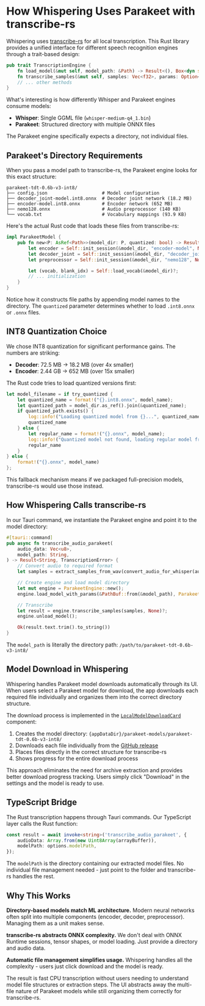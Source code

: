 # How Whispering Uses Parakeet with transcribe-rs

Whispering uses [transcribe-rs](https://github.com/cjpais/transcribe-rs) for all local transcription. This Rust library provides a unified interface for different speech recognition engines through a trait-based design:

```rust
pub trait TranscriptionEngine {
    fn load_model(&mut self, model_path: &Path) -> Result<(), Box<dyn std::error::Error>>;
    fn transcribe_samples(&mut self, samples: Vec<f32>, params: Option<Self::InferenceParams>) -> Result<TranscriptionResult, Box<dyn std::error::Error>>;
    // ... other methods
}
```

What's interesting is how differently Whisper and Parakeet engines consume models:

- **Whisper**: Single GGML file (`whisper-medium-q4_1.bin`)
- **Parakeet**: Structured directory with multiple ONNX files

The Parakeet engine specifically expects a directory, not individual files.

## Parakeet's Directory Requirements

When you pass a model path to transcribe-rs, the Parakeet engine looks for this exact structure:

```
parakeet-tdt-0.6b-v3-int8/
├── config.json                    # Model configuration
├── decoder_joint-model.int8.onnx  # Decoder joint network (18.2 MB)
├── encoder-model.int8.onnx        # Encoder network (652 MB)
├── nemo128.onnx                   # Audio preprocessor (140 KB)
└── vocab.txt                      # Vocabulary mappings (93.9 KB)
```

Here's the actual Rust code that loads these files from transcribe-rs:

```rust
impl ParakeetModel {
    pub fn new<P: AsRef<Path>>(model_dir: P, quantized: bool) -> Result<Self, ParakeetError> {
        let encoder = Self::init_session(&model_dir, "encoder-model", None, quantized)?;
        let decoder_joint = Self::init_session(&model_dir, "decoder_joint-model", None, quantized)?;
        let preprocessor = Self::init_session(&model_dir, "nemo128", None, false)?;

        let (vocab, blank_idx) = Self::load_vocab(&model_dir)?;
        // ... initialization
    }
}
```

Notice how it constructs file paths by appending model names to the directory. The `quantized` parameter determines whether to load `.int8.onnx` or `.onnx` files.

## INT8 Quantization Choice

We chose INT8 quantization for significant performance gains. The numbers are striking:

- **Decoder**: 72.5 MB → 18.2 MB (over 4x smaller)
- **Encoder**: 2.44 GB → 652 MB (over 15x smaller)

The Rust code tries to load quantized versions first:

```rust
let model_filename = if try_quantized {
    let quantized_name = format!("{}.int8.onnx", model_name);
    let quantized_path = model_dir.as_ref().join(&quantized_name);
    if quantized_path.exists() {
        log::info!("Loading quantized model from {}...", quantized_name);
        quantized_name
    } else {
        let regular_name = format!("{}.onnx", model_name);
        log::info!("Quantized model not found, loading regular model from {}...", regular_name);
        regular_name
    }
} else {
    format!("{}.onnx", model_name)
};
```

This fallback mechanism means if we packaged full-precision models, transcribe-rs would use those instead.

## How Whispering Calls transcribe-rs

In our Tauri command, we instantiate the Parakeet engine and point it to the model directory:

```rust
#[tauri::command]
pub async fn transcribe_audio_parakeet(
    audio_data: Vec<u8>,
    model_path: String,
) -> Result<String, TranscriptionError> {
    // Convert audio to required format
    let samples = extract_samples_from_wav(convert_audio_for_whisper(audio_data)?)?;

    // Create engine and load model directory
    let mut engine = ParakeetEngine::new();
    engine.load_model_with_params(&PathBuf::from(&model_path), ParakeetModelParams::int8())?;

    // Transcribe
    let result = engine.transcribe_samples(samples, None)?;
    engine.unload_model();

    Ok(result.text.trim().to_string())
}
```

The `model_path` is literally the directory path: `/path/to/parakeet-tdt-0.6b-v3-int8/`

## Model Download in Whispering

Whispering handles Parakeet model downloads automatically through its UI. When users select a Parakeet model for download, the app downloads each required file individually and organizes them into the correct directory structure.

The download process is implemented in the [`LocalModelDownloadCard`](https://github.com/epicenter-md/epicenter/blob/main/apps/whispering/src/lib/components/settings/LocalModelDownloadCard.svelte) component:

1. Creates the model directory: `{appDataDir}/parakeet-models/parakeet-tdt-0.6b-v3-int8/`
2. Downloads each file individually from the [GitHub release](https://github.com/epicenter-md/epicenter/releases/tag/models/parakeet-tdt-0.6b-v3-int8)
3. Places files directly in the correct structure for transcribe-rs
4. Shows progress for the entire download process

This approach eliminates the need for archive extraction and provides better download progress tracking. Users simply click "Download" in the settings and the model is ready to use.

## TypeScript Bridge

The Rust transcription happens through Tauri commands. Our TypeScript layer calls the Rust function:

```typescript
const result = await invoke<string>('transcribe_audio_parakeet', {
    audioData: Array.from(new Uint8Array(arrayBuffer)),
    modelPath: options.modelPath,
});
```

The `modelPath` is the directory containing our extracted model files. No individual file management needed - just point to the folder and transcribe-rs handles the rest.

## Why This Works

**Directory-based models match ML architecture.** Modern neural networks often split into multiple components (encoder, decoder, preprocessor). Managing them as a unit makes sense.

**transcribe-rs abstracts ONNX complexity.** We don't deal with ONNX Runtime sessions, tensor shapes, or model loading. Just provide a directory and audio data.

**Automatic file management simplifies usage.** Whispering handles all the complexity - users just click download and the model is ready.

The result is fast CPU transcription without users needing to understand model file structures or extraction steps. The UI abstracts away the multi-file nature of Parakeet models while still organizing them correctly for transcribe-rs.